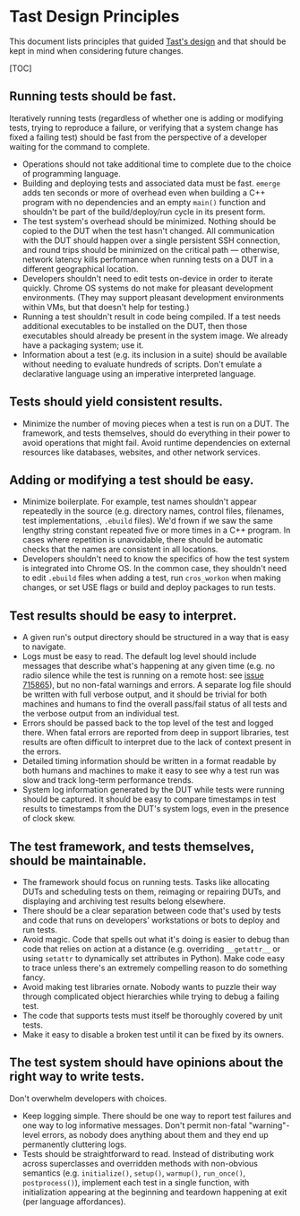 # Tast Design Principles

This document lists principles that guided [Tast's design] and that should be
kept in mind when considering future changes.

[TOC]

## Running tests should be fast.

Iteratively running tests (regardless of whether one is adding or modifying
tests, trying to reproduce a failure, or verifying that a system change has
fixed a failing test) should be fast from the perspective of a developer waiting
for the command to complete.

*   Operations should not take additional time to complete due to the choice of
    programming language.
*   Building and deploying tests and associated data must be fast. `emerge` adds
    ten seconds or more of overhead even when building a C++ program with no
    dependencies and an empty `main()` function and shouldn't be part of the
    build/deploy/run cycle in its present form.
*   The test system's overhead should be minimized. Nothing should be copied to
    the DUT when the test hasn't changed. All communication with the DUT should
    happen over a single persistent SSH connection, and round trips should be
    minimized on the critical path — otherwise, network latency kills
    performance when running tests on a DUT in a different geographical
    location.
*   Developers shouldn't need to edit tests on-device in order to iterate
    quickly. Chrome OS systems do not make for pleasant development
    environments. (They may support pleasant development environments within
    VMs, but that doesn't help for testing.)
*   Running a test shouldn't result in code being compiled. If a test needs
    additional executables to be installed on the DUT, then those executables
    should already be present in the system image. We already have a packaging
    system; use it.
*   Information about a test (e.g. its inclusion in a suite) should be available
    without needing to evaluate hundreds of scripts. Don't emulate a declarative
    language using an imperative interpreted language.

## Tests should yield consistent results.

*   Minimize the number of moving pieces when a test is run on a DUT. The
    framework, and tests themselves, should do everything in their power to
    avoid operations that might fail. Avoid runtime dependencies on external
    resources like databases, websites, and other network services.

## Adding or modifying a test should be easy.

*   Minimize boilerplate. For example, test names shouldn't appear repeatedly in
    the source (e.g. directory names, control files, filenames, test
    implementations, `.ebuild` files). We'd frown if we saw the same lengthy
    string constant repeated five or more times in a C++ program. In cases where
    repetition is unavoidable, there should be automatic checks that the names
    are consistent in all locations.
*   Developers shouldn't need to know the specifics of how the test system is
    integrated into Chrome OS. In the common case, they shouldn't need to edit
    `.ebuild` files when adding a test, run `cros_workon` when making changes,
    or set USE flags or build and deploy packages to run tests.

## Test results should be easy to interpret.

*   A given run's output directory should be structured in a way that is easy to
    navigate.
*   Logs must be easy to read. The default log level should include messages
    that describe what's happening at any given time (e.g. no radio silence
    while the test is running on a remote host: see [issue 715865]), but no
    non-fatal warnings and errors. A separate log file should be written with
    full verbose output, and it should be trivial for both machines and humans
    to find the overall pass/fail status of all tests and the verbose output
    from an individual test.
*   Errors should be passed back to the top level of the test and logged there.
    When fatal errors are reported from deep in support libraries, test results
    are often difficult to interpret due to the lack of context present in the
    errors.
*   Detailed timing information should be written in a format readable by both
    humans and machines to make it easy to see why a test run was slow and track
    long-term performance trends.
*   System log information generated by the DUT while tests were running should
    be captured. It should be easy to compare timestamps in test results to
    timestamps from the DUT's system logs, even in the presence of clock skew.

## The test framework, and tests themselves, should be maintainable.

*   The framework should focus on running tests. Tasks like allocating DUTs and
    scheduling tests on them, reimaging or repairing DUTs, and displaying and
    archiving test results belong elsewhere.
*   There should be a clear separation between code that's used by tests and
    code that runs on developers' workstations or bots to deploy and run tests.
*   Avoid magic. Code that spells out what it's doing is easier to debug than
    code that relies on action at a distance (e.g. overriding `__getattr__` or
    using `setattr` to dynamically set attributes in Python). Make code easy to
    trace unless there's an extremely compelling reason to do something fancy.
*   Avoid making test libraries ornate. Nobody wants to puzzle their way through
    complicated object hierarchies while trying to debug a failing test.
*   The code that supports tests must itself be thoroughly covered by unit
    tests.
*   Make it easy to disable a broken test until it can be fixed by its owners.

## The test system should have opinions about the right way to write tests.

Don't overwhelm developers with choices.

*   Keep logging simple. There should be one way to report test failures and one
    way to log informative messages. Don't permit non-fatal "warning"-level
    errors, as nobody does anything about them and they end up permanently
    cluttering logs.
*   Tests should be straightforward to read. Instead of distributing work across
    superclasses and overridden methods with non-obvious semantics (e.g.
    `initialize()`, `setup()`, `warmup()`, `run_once()`, `postprocess()`),
    implement each test in a single function, with initialization appearing at
    the beginning and teardown happening at exit (per language affordances).

[Tast's design]: overview.md
[issue 715865]: http://crbug.com/715865
